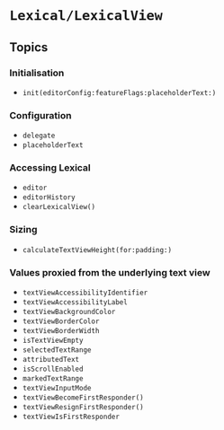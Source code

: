 # ``Lexical/LexicalView``

## Topics

### Initialisation

- ``init(editorConfig:featureFlags:placeholderText:)``

### Configuration

- ``delegate``
- ``placeholderText``

### Accessing Lexical

- ``editor``
- ``editorHistory``
- ``clearLexicalView()``

### Sizing

- ``calculateTextViewHeight(for:padding:)``

### Values proxied from the underlying text view

- ``textViewAccessibilityIdentifier``
- ``textViewAccessibilityLabel``
- ``textViewBackgroundColor``
- ``textViewBorderColor``
- ``textViewBorderWidth``
- ``isTextViewEmpty``
- ``selectedTextRange``
- ``attributedText``
- ``isScrollEnabled``
- ``markedTextRange``
- ``textViewInputMode``
- ``textViewBecomeFirstResponder()``
- ``textViewResignFirstResponder()``
- ``textViewIsFirstResponder``
